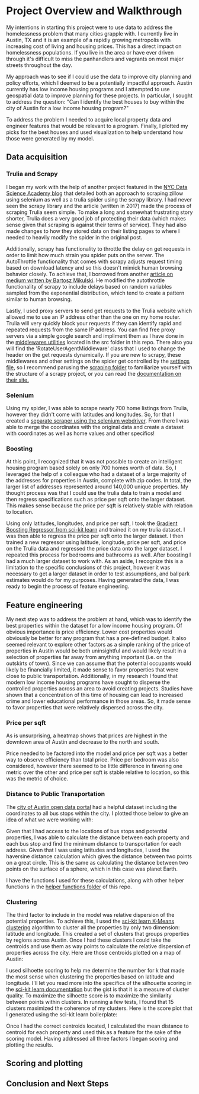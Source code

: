 # Project Overview and Walkthrough

My intentions in starting this project were to use data to address the homelessness problem that many cities grapple with.
I currently live in Austin, TX and it is an example of a rapidly growing metropolis with increasing cost of living and
housing prices. This has a direct impact on homelessness populations. If you live in the area or have ever driven through
it's difficult to miss the panhandlers and vagrants on most major streets throughout the day.

My approach was to see if I could use the data to improve city planning and policy efforts, which I deemed to be a potentially
impactful approach. Austin currently has low income housing programs and I attempted to use geospatial data to improve
planning for these projects. In particular, I sought to address the question: "Can I identify the best houses to buy
within the city of Austin for a low income housing program?"

To address the problem I needed to acquire local property data and engineer features that would be relevant to a program.
Finally, I plotted my picks for the best houses and used visualization to help understand how those were generated by my 
model.


## Data acquisition


### Trulia and Scrapy

I began my work with the help of another project featured in the <a href='https://nycdatascience.com/blog/student-works/scraping-trulia-zillow/'>NYC Data Science Academy blog</a> that detailed both an approach to scraping zillow using selenium
as well as a trulia spider using the scrapy library. I had never seen the scrapy library and the article (written in 2017)
made the process of scraping Trulia seem simple. To make a long and somewhat frustrating story shorter, Trulia does a very
good job of protecting their data (which makes sense given that scraping is against their terms of service). They had also
made changes to how they stored data on their listing pages to where I needed to heavily modify the spider in the original
post. 

Additionally, scrapy has functionality to throttle the delay on get requests in order to limit how much strain you spider
puts on the server. The AutoThrottle functionality that comes with scrapy adjusts request timing based on download latency
and so this doesn't mimick human browsing behavior closely. To achieve that, I borrowed from another <a href='https://mikulskibartosz.name/making-your-scrapy-spider-undetectably-by-applying-basic-statistics-feba515ab04c'>article on 
medium written by Bartosz Mikulski</a>. He modified the autothrottle functionality of scrapy to include delays based on
random variables sampled from the exponential distribution, which tend to create a pattern similar to human browsing. 

Lastly, I used proxy servers to send get requests to the Trulia website which allowed me to use an IP address other than
the one on my home router. Trulia will very quickly block your requests if they can identify rapid and repeated requests 
from the same IP address. You can find free proxy servers via a simple google search and impliment them as I have done in
the <a href='src/scraping/trulia/middlewares.py'>middlewares utilities</a> located in the src folder in this repo. There
also you will find the 'RotateUserAgentMiddleware' class that I used to change the header on the get requests dynamically.
If you are new to scrapy, these middlewares and other settings on the spider get controlled by the <a href='src/scraping/trulia/settings.py'>settings file</a>, so I recommend parusing the <a href='src/scraping/trulia'>scraping folder</a> to familiarize 
yourself with the structure of a scrapy project, or you can read the <a href='https://docs.scrapy.org/en/latest/index.html'>documentation on their site.</a>


### Selenium

Using my spider, I was able to scrape nearly 700 home listings from Trulia, however they didn't come with latitudes and 
longitudes. So, for that I created a <a href='src/scraping/trulia/sel_scrape/selenium_latlong.py'>separate scraper using 
the selenium webdriver</a>. From there I was able to merge the coordinates with the original data and create a dataset with
coordinates as well as home values and other specifics!


### Boosting

At this point, I recognized that it was not possible to create an intelligent housing program based 
solely on only 700 homes worth of data. So, I leveraged the help of a colleague who had a dataset of 
a large majority of the addresses for properties in Austin, complete with zip codes. In total, the larger list of addresses
represented around 140,000 unique properties. My thought process was that I could use the trulia data to train a model 
and then regress specifications such as price per sqft onto the larger dataset. This makes sense because the price per
sqft is relatively stable with relation to location.

Using only latitudes, longitudes, and price per sqft, I took the <a href='https://scikit-learn.org/stable/modules/generated/sklearn.ensemble.GradientBoostingRegressor.html#sklearn.ensemble.GradientBoostingRegressor'>Gradient Boosting Regressor 
from sci-kit learn</a> and trained it on my trulia dataset. I was then able to regress the price per sqft onto the larger 
dataset. I then trained a new regressor using latitude, longitude, price per sqft, and price on the Trulia data and 
regressed the price data onto the larger dataset. I repeated this process for bedrooms and bathrooms as well. After boosting
I had a much larger dataset to work with. As an aside, I recognize this is a limitation to the specific conclusions of this
project, however it was necessary to get a larger dataset in order to test assumptions, and ballpark estimates would do for
my purposes. Having generated the data, I was ready to begin the process of feature engineering.


## Feature engineering

My next step was to address the problem at hand, which was to identify the best properties within the dataset for a low 
income housing program. Of obvious importance is price efficiency. Lower cost properties would obviously be better for 
any program that has a pre-defined budget. It also seemed relevant to explore other factors as a simple ranking of the 
price of properties in Austin would be both uninsightful and would likely result in a selection of properties far away 
from anything important (i.e. on the outskirts of town). Since we can assume that the potential occupants would likely be
financially limited, it made sense to favor properties that were close to public transportation. Additionally, in my 
research I found that modern low income housing programs have sought to disperse the controlled properties across an area
to avoid creating projects. Studies have shown that a concentration of this time of housing can lead to increased crime
and lower educational performance in those areas. So, it made sense to favor properties that were relatively dispersed 
across the city. 


### Price per sqft

As is unsurprising, a heatmap shows that prices are highest in the downtown area of Austin and decrease to the north and 
south. 

Price needed to be factored into the model and price per sqft was a better way to observe efficiency than total price. 
Price per bedroom was also considered, however there seemed to be little difference in favoring one metric over the other
and price per sqft is stable relative to location, so this was the metric of choice. 


### Distance to Public Transportation

The <a href='https://data.austintexas.gov/'>city of Austin open data portal</a> had a helpful dataset including the coordinates
to all bus stops within the city. I plotted those below to give an idea of what we were working with:

Given that I had access to the locations of bus stops and potential properties, I was
able to calculate the distance between each property and each bus stop and find the minimum distance to transportation for
each address. Given that I was using latitudes and longitudes, I used the haversine distance calculation which gives the
distance between two points on a great circle. This is the same as calculating the distance between two points on the 
surface of a sphere, which in this case was planet Earth. 

I have the functions I used for these calculations, along with other helper functions in the <a href='helper_functions/featuring_engineering.py'>helper functions folder</a> of this repo.


### Clustering

The third factor to include in the model was relative dispersion of the potential properties. To achieve this, I used the
<a href='https://scikit-learn.org/stable/modules/generated/sklearn.cluster.KMeans.html'>sci-kit learn K-Means clustering</a>
algorithm to cluster all the properties by only two dimension: latitude and longitude. This created a set of clusters that
groups properties by regions across Austin. Once I had these clusters I could take the centroids and use them as way points
to calculate the relative dispersion of properties across the city. Here are those centroids plotted on a map of Austin:

I used silhoette scoring to help me determine the number for k that made the most sense when clustering the properties
based on latitude and longitude. I'll let you read more into the specifics of the silhouette scoring in the <a href='https://scikit-learn.org/stable/auto_examples/cluster/plot_kmeans_silhouette_analysis.html'>sci-kit learn documentation</a> but
the gist is that it is a measure of cluster quality. To maximize the silhoette score is to maximize the similarity between
points within clusters. In running a few tests, I found that 15 clusters maximized the coherence of my clusters. Here is
the score plot that I generated using the sci-kit learn boilerplate:

Once I had the correct centroids located, I calculated the mean distance to centroid for each property and used this as a 
feature for the sake of the scoring model. Having addressed all three factors I began scoring and plotting the results.


## Scoring and plotting

## Conclusion and Next Steps